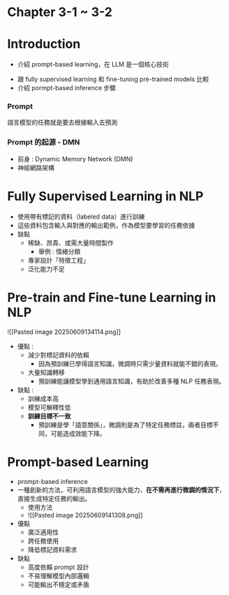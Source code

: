 # Chapter 3-1 ~ 3-2

# Introduction
- 介紹 prompt-based learning，在 LLM 是一個核心技術
+ 跟 fully supervised learning 和 fine-tuning pre-trained models 比較
+ 介紹 pormpt-based inference 步驟

### Prompt
語言模型的任務就是要去根據輸入去預測
### Prompt 的起源 - DMN
+ 前身 : Dynamic Memory Network (DMN)
+ 神經網路架構

# Fully Supervised Learning in NLP
+ 使用帶有標記的資料（labeled data）進行訓練
+ 這些資料包含輸入與對應的輸出範例，作為模型要學習的任務依據
+ 缺點
	+ 稀缺、昂貴、或需大量時間製作
		+ 舉例 : 情緒分類
	+ 專家設計「特徵工程」
	+ 泛化能力不足
# Pre-train and Fine-tune Learning in NLP
![[Pasted image 20250609134114.png]]
+ 優點 : 
	+ 減少對標記資料的依賴
		+ 因為預訓練已學得語言知識，微調時只需少量資料就能不錯的表現。
	+ 大量知識轉移
		+ 預訓練能讓模型學到通用語言知識，有助於改善多種 NLP 任務表現。
+ 缺點 : 
	+ 訓練成本高
	+ 模型可解釋性低
	+ **訓練目標不一致**  
		+ 預訓練是學「語意關係」，微調則是為了特定任務標註，兩者目標不同，可能造成效能下降。

# Prompt-based Learning
+ prompt-based inference
+ 一種創新的方法，可利用語言模型的強大能力，**在不需再進行微調的情況下**，直接生成特定任務的輸出。
	+ 使用方法
	+ ![[Pasted image 20250609141308.png]]
+ 優點
	+ 廣泛適用性
	+ 跨任務使用
	+ 降低標記資料需求
+ 缺點
	+ 高度依賴 prompt 設計
	+ 不易理解模型內部邏輯
	+ 可能輸出不穩定或矛盾